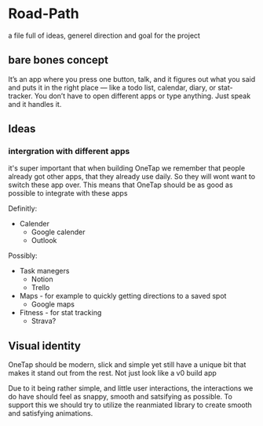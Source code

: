 # Road-Path

a file full of ideas, generel direction and goal for the project

## bare bones concept

It’s an app where you press one button, talk, and it figures out what you said and puts it in the right place — like a todo list, calendar, diary, or stat-tracker.
You don’t have to open different apps or type anything. Just speak and it handles it.

## Ideas

### intergration with different apps

it's super important that when building OneTap we remember that people already got other apps, that they already use daily. So they will wont want to switch these app over. This means that OneTap should be as good as possible to integrate with these apps

Definitly:

- Calender
  - Google calender
  - Outlook

Possibly:

- Task manegers
  - Notion
  - Trello
- Maps - for example to quickly getting directions to a saved spot
  - Google maps
- Fitness - for stat tracking
  - Strava?

## Visual identity

OneTap should be modern, slick and simple yet still have a unique bit that makes it stand out from the rest. Not just look like a v0 build app

Due to it being rather simple, and little user interactions, the interactions we do have should feel as snappy, smooth and satsifying as possible. To support this we should try to utilize the reanmiated library to create smooth and satisfying animations.
